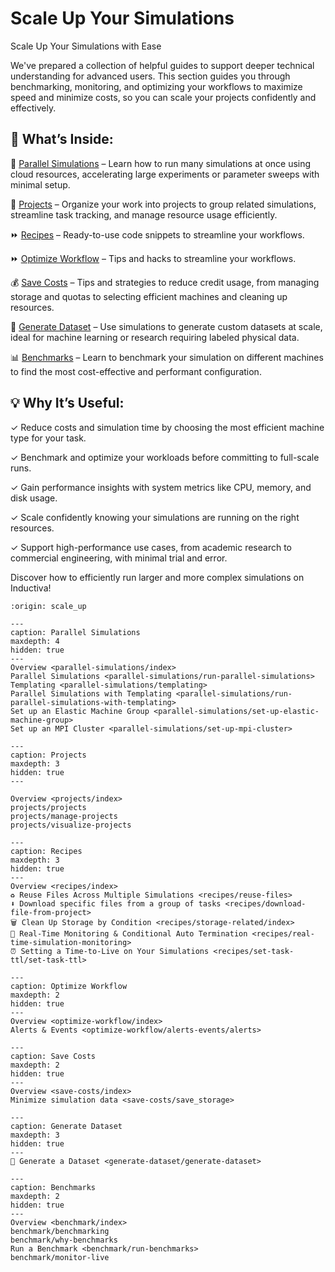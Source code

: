 # Scale Up Your Simulations

Scale Up Your Simulations with Ease

We've prepared a collection of helpful guides to support deeper technical understanding 
for advanced users. This section guides you through benchmarking, monitoring, and optimizing 
your workflows to maximize speed and minimize costs, so you can scale your projects confidently 
and effectively.

## 📘 What’s Inside:
🔢 [Parallel Simulations](parallel-simulations/index) – Learn how to run many simulations at 
once using cloud resources, accelerating large experiments or parameter sweeps with minimal setup.

📁 [Projects](projects/index) – Organize your work into projects to group related simulations, 
streamline task tracking, and manage resource usage efficiently.

⏩ [Recipes](recipes/index) – Ready-to-use code snippets to streamline your workflows.

⏩ [Optimize Workflow](optimize-workflow/index) – Tips and hacks to streamline your workflows.

💰 [Save Costs](save-costs/index) – Tips and strategies to reduce credit usage, from managing 
storage and quotas to selecting efficient machines and cleaning up resources.

🧪 [Generate Dataset](generate-dataset/generate-dataset) – Use simulations to generate custom 
datasets at scale, ideal for machine learning or research requiring labeled physical data.

📊 [Benchmarks](benchmark/index) – Learn to benchmark your simulation on different machines to 
find the most cost-effective and performant configuration.


## 💡 Why It’s Useful:
✓ Reduce costs and simulation time by choosing the most efficient machine type for your task.

✓ Benchmark and optimize your workloads before committing to full-scale runs.

✓ Gain performance insights with system metrics like CPU, memory, and disk usage.

✓ Scale confidently knowing your simulations are running on the right resources. 

✓ Support high-performance use cases, from academic research to commercial engineering, 
with minimal trial and error.


Discover how to efficiently run larger and more complex simulations on Inductiva!   


```{banner}
:origin: scale_up
```


```{toctree}
---
caption: Parallel Simulations
maxdepth: 4
hidden: true
---
Overview <parallel-simulations/index>
Parallel Simulations <parallel-simulations/run-parallel-simulations>
Templating <parallel-simulations/templating>
Parallel Simulations with Templating <parallel-simulations/run-parallel-simulations-with-templating>
Set up an Elastic Machine Group <parallel-simulations/set-up-elastic-machine-group>
Set up an MPI Cluster <parallel-simulations/set-up-mpi-cluster>

```

```{toctree}
---
caption: Projects
maxdepth: 3
hidden: true
---

Overview <projects/index>
projects/projects
projects/manage-projects
projects/visualize-projects

```

```{toctree}
---
caption: Recipes
maxdepth: 3
hidden: true
---
Overview <recipes/index>
♻️ Reuse Files Across Multiple Simulations <recipes/reuse-files>
⬇️ Download specific files from a group of tasks <recipes/download-file-from-project>
🗑️ Clean Up Storage by Condition <recipes/storage-related/index>
👀 Real-Time Monitoring & Conditional Auto Termination <recipes/real-time-simulation-monitoring>
⏰ Setting a Time-to-Live on Your Simulations <recipes/set-task-ttl/set-task-ttl>
```

```{toctree}
---
caption: Optimize Workflow
maxdepth: 2
hidden: true
---
Overview <optimize-workflow/index>
Alerts & Events <optimize-workflow/alerts-events/alerts>

```
 
```{toctree}
---
caption: Save Costs
maxdepth: 2
hidden: true
---
Overview <save-costs/index>
Minimize simulation data <save-costs/save_storage>

```
 
```{toctree}
---
caption: Generate Dataset
maxdepth: 3
hidden: true
---
🧪 Generate a Dataset <generate-dataset/generate-dataset>
```

```{toctree}
---
caption: Benchmarks
maxdepth: 2
hidden: true
---
Overview <benchmark/index>
benchmark/benchmarking
benchmark/why-benchmarks
Run a Benchmark <benchmark/run-benchmarks>
benchmark/monitor-live

```
